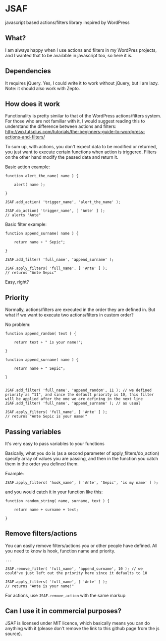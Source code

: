 JSAF
====

javascript based actions/filters library inspired by WordPress

## What?
I am always happy when I use actions and filters in my WordPres projects, and I wanted that to be available in javascript too, so here it is.

## Dependencies
It requires jQuery. Yes, I could write it to work without jQuery, but I am lazy.
Note: it should also work with Zepto.

## How does it work
Functionality is pretty similar to that of the WordPress actions/filters system. For those who are not familiar with it, I would suggest reading this to understand the difference between actions and filters: http://wp.tutsplus.com/tutorials/the-beginners-guide-to-wordpress-actions-and-filters/

To sum up, with actions, you don't expect data to be modified or returned, you just want to execute certain functions when action is triggered. Filters on the other hand modify the passed data and return it.

Basic action example:

	function alert_the_name( name ) {

		alert( name );

	}

	JSAF.add_action( 'trigger_name', 'alert_the_name' );

	JSAF.do_action( 'trigger_name', [ 'Ante' ] );
	// alerts "Ante"

Basic filter example:

	function append_surname( name ) {

		return name + " Sepic";

	}

	JSAF.add_filter( 'full_name', 'append_surname' );

	JSAF.apply_filters( 'full_name', [ 'Ante' ] );
	// returns "Ante Sepic"

Easy, right?

## Priority
Normally, actions/filters are executed in the order they are defined in. But what if we want to execute two actions/filters in custom order?

No problem:

	function append_random( text ) {

		return text + " is your name!";

	}

	function append_surname( name ) {

		return name + " Sepic";

	}


	JSAF.add_filter( 'full_name', 'append_random', 11 ); // we defined priority as "11", and since the default priority is 10, this filter will be applied after the one we are defining in the next line
	JSAF.add_filter( 'full_name', 'append_surname' ); // as usual

	JSAF.apply_filters( 'full_name', [ 'Ante' ] );
	// returns "Ante Sepic is your name!"

## Passing variables
It's very easy to pass variables to your functions

Basically, what you do is (as a second parameter of apply_filters/do_action) specify array of values you are passing, and then in the function you catch them in the order you defined them.

Example:

	JSAF.apply_filters( 'hook_name', [ 'Ante', 'Sepic', 'is my name' ] );

and you would catch it in your function like this:

	function random_string( name, surname, text ) {

		return name + surname + text;

	}

## Remove filters/actions
You can easily remove filters/actions you or other people have defined. All you need to know is hook, function name and priority.
	
	...

	JSAF.remove_filter( 'full_name', 'append_surname', 10 ); // we could've just left out the priority here since it defaults to 10

	JSAF.apply_filters( 'full_name', [ 'Ante' ] );
	// returns "Ante is your name!"

For actions, use `JSAF.remove_action` with the same markup

## Can I use it in commercial purposes?
JSAF is licensed under MIT licence, which basically means you can do anything with it (please don't remove the link to this github page from the js source).
